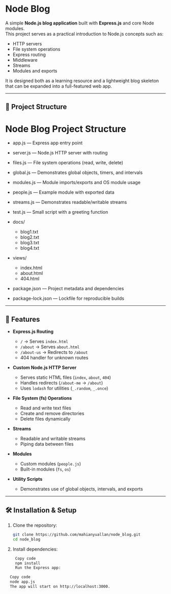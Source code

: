 # Node Blog

A simple **Node.js blog application** built with **Express.js** and core Node modules.  
This project serves as a practical introduction to Node.js concepts such as:

- HTTP servers
- File system operations
- Express routing
- Middleware
- Streams
- Modules and exports

It is designed both as a learning resource and a lightweight blog skeleton that can be expanded into a full-featured web app.

---

## 📂 Project Structure

# Node Blog Project Structure

- app.js           — Express app entry point
- server.js        — Node.js HTTP server with routing
- files.js         — File system operations (read, write, delete)
- global.js        — Demonstrates global objects, timers, and intervals
- modules.js       — Module imports/exports and OS module usage
- people.js        — Example module with exported data
- streams.js       — Demonstrates readable/writable streams
- test.js          — Small script with a greeting function

- docs/
  - blog1.txt
  - blog2.txt
  - blog3.txt
  - blog4.txt

- views/
  - index.html
  - about.html
  - 404.html

- package.json     — Project metadata and dependencies
- package-lock.json — Lockfile for reproducible builds




---

## 🚀 Features

- **Express.js Routing**
  - `/` → Serves `index.html`
  - `/about` → Serves `about.html`
  - `/about-us` → Redirects to `/about`
  - 404 handler for unknown routes

- **Custom Node.js HTTP Server**
  - Serves static HTML files (`index`, `about`, `404`)
  - Handles redirects (`/about-me` → `/about`)
  - Uses `lodash` for utilities (`_.random`, `_.once`)

- **File System (fs) Operations**
  - Read and write text files
  - Create and remove directories
  - Delete files dynamically

- **Streams**
  - Readable and writable streams
  - Piping data between files

- **Modules**
  - Custom modules (`people.js`)
  - Built-in modules (`fs`, `os`)

- **Utility Scripts**
  - Demonstrates use of global objects, intervals, and exports

---

## 🛠️ Installation & Setup

1. Clone the repository:

   ```bash
   git clone https://github.com/mahianyuallan/node_blog.git
   cd node_blog
2. Install dependencies:

   ``` bash
    Copy code
    npm install
    Run the Express app:

  ```bash
    Copy code
    node app.js
    The app will start on http://localhost:3000.




